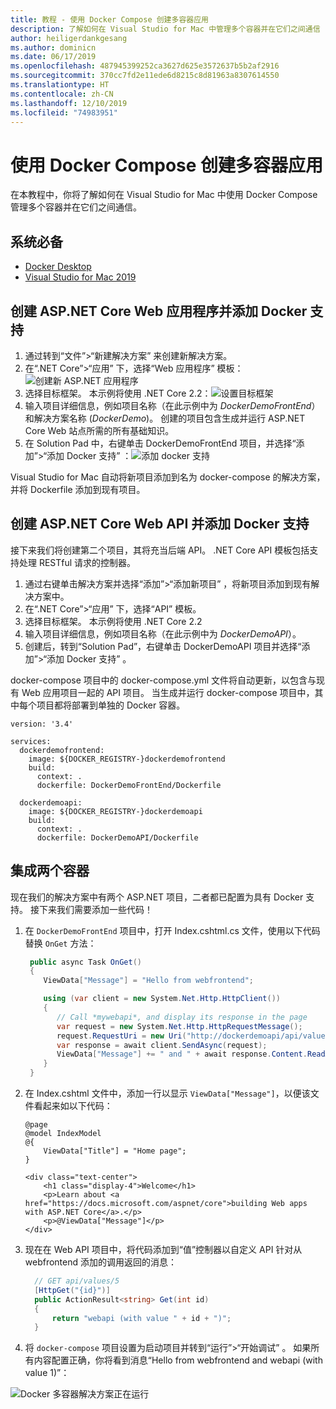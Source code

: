 ```yaml
---
title: 教程 - 使用 Docker Compose 创建多容器应用
description: 了解如何在 Visual Studio for Mac 中管理多个容器并在它们之间通信
author: heiligerdankgesang
ms.author: dominicn
ms.date: 06/17/2019
ms.openlocfilehash: 487945399252ca3627d625e3572637b5b2af2916
ms.sourcegitcommit: 370cc7fd2e11ede6d8215c8d81963a8307614550
ms.translationtype: HT
ms.contentlocale: zh-CN
ms.lasthandoff: 12/10/2019
ms.locfileid: "74983951"
---
```

# <a name="create-a-multi-container-app-with-docker-compose"></a>使用 Docker Compose 创建多容器应用

在本教程中，你将了解如何在 Visual Studio for Mac 中使用 Docker Compose 管理多个容器并在它们之间通信。

## <a name="prerequisites"></a>系统必备

* [Docker Desktop](https://hub.docker.com/editions/community/docker-ce-desktop-mac)
* [Visual Studio for Mac 2019](https://visualstudio.microsoft.com/vs/mac)

## <a name="create-an-aspnet-core-web-application-and-add-docker-support"></a>创建 ASP.NET Core Web 应用程序并添加 Docker 支持

1. 通过转到“文件”>“新建解决方案”  来创建新解决方案。
1. 在“.NET Core”>“应用”  下，选择“Web 应用程序”  模板：![创建新 ASP.NET 应用程序](media/docker-quickstart-1.png)
1. 选择目标框架。 本示例将使用 .NET Core 2.2：![设置目标框架](media/docker-quickstart-2.png)
1. 输入项目详细信息，例如项目名称（在此示例中为 _DockerDemoFrontEnd_）和解决方案名称 (_DockerDemo_)。 创建的项目包含生成并运行 ASP.NET Core Web 站点所需的所有基础知识。
1. 在 Solution Pad 中，右键单击 DockerDemoFrontEnd 项目，并选择“添加”>“添加 Docker 支持”  ：![添加 docker 支持](media/docker-quickstart-3.png)

Visual Studio for Mac 自动将新项目添加到名为 docker-compose  的解决方案，并将 Dockerfile  添加到现有项目。

## <a name="create-an-aspnet-core-web-api-and-add-docker-support"></a>创建 ASP.NET Core Web API 并添加 Docker 支持

接下来我们将创建第二个项目，其将充当后端 API。 .NET Core API  模板包括支持处理 RESTful 请求的控制器。

1. 通过右键单击解决方案并选择“添加”>“添加新项目”  ，将新项目添加到现有解决方案中。
1. 在“.NET Core”>“应用”  下，选择“API”  模板。
1. 选择目标框架。 本示例将使用 .NET Core 2.2
1. 输入项目详细信息，例如项目名称（在此示例中为 _DockerDemoAPI_）。
1. 创建后，转到“Solution Pad”，右键单击 DockerDemoAPI 项目并选择“添加”>“添加 Docker 支持”  。

docker-compose  项目中的 docker-compose.yml  文件将自动更新，以包含与现有 Web 应用项目一起的 API 项目。 当生成并运行 docker-compose  项目中，其中每个项目都将部署到单独的 Docker 容器。

```
version: '3.4'

services:
  dockerdemofrontend:
    image: ${DOCKER_REGISTRY-}dockerdemofrontend
    build:
      context: .
      dockerfile: DockerDemoFrontEnd/Dockerfile

  dockerdemoapi:
    image: ${DOCKER_REGISTRY-}dockerdemoapi
    build:
      context: .
      dockerfile: DockerDemoAPI/Dockerfile
```

## <a name="integrate-the-two-containers"></a>集成两个容器

现在我们的解决方案中有两个 ASP.NET 项目，二者都已配置为具有 Docker 支持。 接下来我们需要添加一些代码！

1. 在 `DockerDemoFrontEnd` 项目中，打开 Index.cshtml.cs  文件，使用以下代码替换 `OnGet` 方法：

   ```csharp
    public async Task OnGet()
    {
       ViewData["Message"] = "Hello from webfrontend";

       using (var client = new System.Net.Http.HttpClient())
       {
          // Call *mywebapi*, and display its response in the page
          var request = new System.Net.Http.HttpRequestMessage();
          request.RequestUri = new Uri("http://dockerdemoapi/api/values/1");
          var response = await client.SendAsync(request);
          ViewData["Message"] += " and " + await response.Content.ReadAsStringAsync();
       }
    }
   ```

1. 在 Index.cshtml  文件中，添加一行以显示 `ViewData["Message"]`，以便该文件看起来如以下代码：

      ```cshtml
      @page
      @model IndexModel
      @{
          ViewData["Title"] = "Home page";
      }

      <div class="text-center">
          <h1 class="display-4">Welcome</h1>
          <p>Learn about <a href="https://docs.microsoft.com/aspnet/core">building Web apps with ASP.NET Core</a>.</p>
          <p>@ViewData["Message"]</p>
      </div>
      ```

1. 现在在 Web API 项目中，将代码添加到“值”控制器以自定义 API 针对从 webfrontend  添加的调用返回的消息：

      ```csharp
        // GET api/values/5
        [HttpGet("{id}")]
        public ActionResult<string> Get(int id)
        {
            return "webapi (with value " + id + ")";
        }
      ```

1. 将 `docker-compose` 项目设置为启动项目并转到“运行”>“开始调试”  。 如果所有内容配置正确，你将看到消息“Hello from webfrontend and webapi (with value 1)”：

![Docker 多容器解决方案正在运行](media/docker-multicontainer-debug.png)
